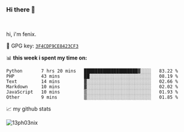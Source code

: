 ### Hi there 👋

<br />

hi, i'm fenix.

:key: GPG key: [`3F4CDF9CE8423CF3`](https://github.com/13ph03nix.gpg)


📊 **this week i spent my time on:**
<!--START_SECTION:waka-->

```text
Python       7 hrs 20 mins   ████████████████████▓░░░░   83.22 %
PHP          43 mins         ██░░░░░░░░░░░░░░░░░░░░░░░   08.19 %
Text         14 mins         ▓░░░░░░░░░░░░░░░░░░░░░░░░   02.66 %
Markdown     10 mins         ▓░░░░░░░░░░░░░░░░░░░░░░░░   02.02 %
JavaScript   10 mins         ▒░░░░░░░░░░░░░░░░░░░░░░░░   01.93 %
Other        9 mins          ▒░░░░░░░░░░░░░░░░░░░░░░░░   01.85 %
```

<!--END_SECTION:waka-->


📈 my github stats

<a>
<img align="center" src="https://github-readme-stats.vercel.app/api?username=13ph03nix&show_icons=true&hide=stars&theme=blueberry" alt="13ph03nix" />
</a>
